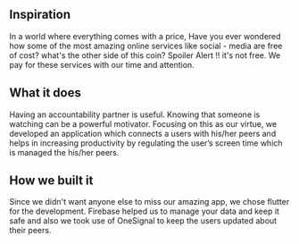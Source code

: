 ## Inspiration
In a world where everything comes with a price, Have you ever wondered how some of the most amazing online services like social - media are free of cost? what's the other side of this coin? Spoiler Alert !! it's not free. We pay for these services with our time and attention. 
## What it does
Having an accountability partner is useful. Knowing that someone is watching can be a powerful motivator.  Focusing on this as our virtue, we developed an application which connects a users with his/her peers and helps in increasing productivity by regulating the user’s screen time which is managed the his/her peers.
## How we built it
Since we didn't want anyone else to miss our amazing app, we chose flutter for the development.  Firebase helped us to manage your data and keep it safe and also we took use of OneSignal to keep the users updated about their peers.
